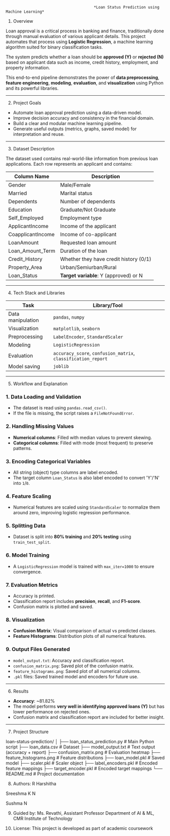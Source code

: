                                           *Loan Status Prediction using Machine Learning*

1) Overview

Loan approval is a critical process in banking and finance, traditionally done through manual evaluation of various applicant details. This project automates that process using **Logistic Regression**, a machine learning algorithm suited for binary classification tasks.

The system predicts whether a loan should be **approved (Y)** or **rejected (N)** based on applicant data such as income, credit history, employment, and property information.

This end-to-end pipeline demonstrates the power of **data preprocessing**, **feature engineering**, **modeling**, **evaluation**, and **visualization** using Python and its powerful libraries.

---

2) Project Goals

- Automate loan approval prediction using a data-driven model.
- Improve decision accuracy and consistency in the financial domain.
- Build a clear and modular machine learning pipeline.
- Generate useful outputs (metrics, graphs, saved model) for interpretation and reuse.

---

3) Dataset Description

The dataset used contains real-world-like information from previous loan applications. Each row represents an applicant and contains:

| Column Name        | Description                                 |
|--------------------|---------------------------------------------|
| Gender             | Male/Female                                 |
| Married            | Marital status                              |
| Dependents         | Number of dependents                        |
| Education          | Graduate/Not Graduate                       |
| Self_Employed      | Employment type                             |
| ApplicantIncome    | Income of the applicant                     |
| CoapplicantIncome  | Income of co-applicant                      |
| LoanAmount         | Requested loan amount                       |
| Loan_Amount_Term   | Duration of the loan                        |
| Credit_History     | Whether they have credit history (0/1)      |
| Property_Area      | Urban/Semiurban/Rural                       |
| Loan_Status        | **Target variable**: Y (approved) or N      |

---

4) Tech Stack and Libraries

| Task                     | Library/Tool         |
|--------------------------|----------------------|
| Data manipulation        | `pandas`, `numpy`    |
| Visualization            | `matplotlib`, `seaborn` |
| Preprocessing            | `LabelEncoder`, `StandardScaler` |
| Modeling                 | `LogisticRegression` |
| Evaluation               | `accuracy_score`, `confusion_matrix`, `classification_report` |
| Model saving             | `joblib`             |

---

5) Workflow and Explanation

### 1. Data Loading and Validation
- The dataset is read using `pandas.read_csv()`.
- If the file is missing, the script raises a `FileNotFoundError`.

### 2. Handling Missing Values
- **Numerical columns**: Filled with median values to prevent skewing.
- **Categorical columns**: Filled with mode (most frequent) to preserve patterns.

### 3. Encoding Categorical Variables
- All string (object) type columns are label encoded.
- The target column `Loan_Status` is also label encoded to convert 'Y'/'N' into `1`/`0`.

### 4. Feature Scaling
- Numerical features are scaled using `StandardScaler` to normalize them around zero, improving logistic regression performance.

### 5. Splitting Data
- Dataset is split into **80% training** and **20% testing** using `train_test_split`.

### 6. Model Training
- A `LogisticRegression` model is trained with `max_iter=1000` to ensure convergence.

### 7. Evaluation Metrics
- Accuracy is printed.
- Classification report includes **precision**, **recall**, and **F1-score**.
- Confusion matrix is plotted and saved.

### 8. Visualization
- **Confusion Matrix**: Visual comparison of actual vs predicted classes.
- **Feature Histograms**: Distribution plots of all numerical features.

### 9. Output Files Generated
- `model_output.txt`: Accuracy and classification report.
- `confusion_matrix.png`: Saved plot of the confusion matrix.
- `feature_histograms.png`: Saved plot of all numerical columns.
- `.pkl` files: Saved trained model and encoders for future use.

---

6) Results

- **Accuracy**: ~81.82%
- The model performs **very well in identifying approved loans (Y)** but has lower performance on rejected ones.
- Confusion matrix and classification report are included for better insight.

---

7) Project Structure

loan-status-prediction/
│
├── loan_status_prediction.py # Main Python script
├── loan_data.csv # Dataset
├── model_output.txt # Text output (accuracy + report)
├── confusion_matrix.png # Evaluation heatmap
├── feature_histograms.png # Feature distributions
├── loan_model.pkl # Saved model
├── scaler.pkl # Scaler object
├── label_encoders.pkl # Encoded feature mappings
├── target_encoder.pkl # Encoded target mappings
└── README.md # Project documentation

8) Authors:
R Harshitha 

Sreeshma K N 

Sushma N 

9) Guided by: Ms. Revathi, Assistant Professor
Department of AI & ML, CMR Institute of Technology

10) License:
This project is developed as part of academic coursework
